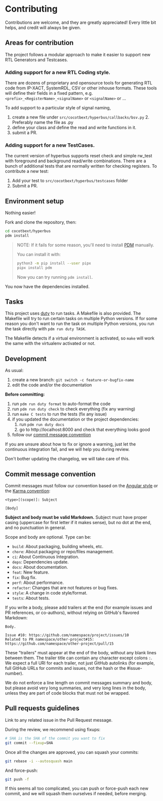 # Contributing

Contributions are welcome, and they are greatly appreciated!
Every little bit helps, and credit will always be given.

## Areas for contribution
The project follows a modular approach to make it easier to support new RTL Generators and Testcases.

### Adding support for a new RTL Coding style.

There are dozens of proprietary and opensource tools for generating RTL code from IP-XACT, SystemRDL, CSV or other inhouse formats.
These tools will define their fields in a fixed pattern, e.g. `<prefix>_<RegisterName>_<signalName>` or `<signalName>` or ...

To add support to a particular style of signal naming,

1. create a new file under `src/cocotbext/hyperbus/callbacks/bsv.py`
	2.  Preferably name the file as <toolname>.py
3. define your class and define the read and write functions in it.
4. submit a PR.

### Adding support for a new TestCases.
The current version of hyperbus supports reset check and simple rw_test with foreground and background read/write combinations.
There are a bunch of additional tests that are normally written for checking registers.
To contribute a new test:
1. Add your test to `src/cocotbext/hyperbus/testcases` folder
2. Submit a PR.



## Environment setup

Nothing easier!

Fork and clone the repository, then:

```bash
cd cocotbext/hyperbus
pdm install
```

> NOTE:
> If it fails for some reason,
> you'll need to install
> [PDM](https://github.com/pdm-project/pdm)
> manually.
>
> You can install it with:
>
> ```bash
> python3 -m pip install --user pipx
> pipx install pdm
> ```
>
> Now you can try running `pdm install`.

You now have the dependencies installed.



## Tasks

This project uses [duty](https://github.com/pawamoy/duty) to run tasks.
A Makefile is also provided. The Makefile will try to run certain tasks
on multiple Python versions. If for some reason you don't want to run the task
on multiple Python versions, you run the task directly with `pdm run duty TASK`.

The Makefile detects if a virtual environment is activated,
so `make` will work the same with the virtualenv activated or not.


## Development

As usual:

1. create a new branch: `git switch -c feature-or-bugfix-name`
1. edit the code and/or the documentation

**Before committing:**

1. run `pdm run duty format` to auto-format the code
1. run `pdm run duty check` to check everything (fix any warning)
1. run `make C tests` to run the tests (fix any issue)
1. if you updated the documentation or the project dependencies:
    1. run `pdm run duty docs`
    1. go to http://localhost:8000 and check that everything looks good
1. follow our [commit message convention](#commit-message-convention)

If you are unsure about how to fix or ignore a warning,
just let the continuous integration fail,
and we will help you during review.

Don't bother updating the changelog, we will take care of this.

## Commit message convention

Commit messages must follow our convention based on the
[Angular style](https://gist.github.com/stephenparish/9941e89d80e2bc58a153#format-of-the-commit-message)
or the [Karma convention](https://karma-runner.github.io/4.0/dev/git-commit-msg.html):

```
<type>[(scope)]: Subject

[Body]
```

**Subject and body must be valid Markdown.**
Subject must have proper casing (uppercase for first letter
if it makes sense), but no dot at the end, and no punctuation
in general.

Scope and body are optional. Type can be:

- `build`: About packaging, building wheels, etc.
- `chore`: About packaging or repo/files management.
- `ci`: About Continuous Integration.
- `deps`: Dependencies update.
- `docs`: About documentation.
- `feat`: New feature.
- `fix`: Bug fix.
- `perf`: About performance.
- `refactor`: Changes that are not features or bug fixes.
- `style`: A change in code style/format.
- `tests`: About tests.

If you write a body, please add trailers at the end
(for example issues and PR references, or co-authors),
without relying on GitHub's flavored Markdown:

```
Body.

Issue #10: https://github.com/namespace/project/issues/10
Related to PR namespace/other-project#15: https://github.com/namespace/other-project/pull/15
```

These "trailers" must appear at the end of the body,
without any blank lines between them. The trailer title
can contain any character except colons `:`.
We expect a full URI for each trailer, not just GitHub autolinks
(for example, full GitHub URLs for commits and issues,
not the hash or the #issue-number).

We do not enforce a line length on commit messages summary and body,
but please avoid very long summaries, and very long lines in the body,
unless they are part of code blocks that must not be wrapped.

## Pull requests guidelines

Link to any related issue in the Pull Request message.

During the review, we recommend using fixups:

```bash
# SHA is the SHA of the commit you want to fix
git commit --fixup=SHA
```

Once all the changes are approved, you can squash your commits:

```bash
git rebase -i --autosquash main
```

And force-push:

```bash
git push -f
```

If this seems all too complicated, you can push or force-push each new commit,
and we will squash them ourselves if needed, before merging.

